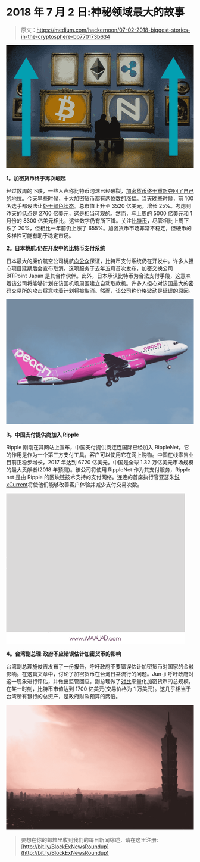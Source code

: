 # 2018 年 7 月 2 日:神秘领域最大的故事

> 原文：<https://medium.com/hackernoon/07-02-2018-biggest-stories-in-the-cryptosphere-bb770173b634>

![](img/2af1b347ef67b3cef6842b27d7982368.png)

**1。加密货币终于再次崛起**

经过数周的下跌，一些人声称比特币泡沫已经破裂，[加密货币终于重新夺回了自己的地位](https://www.coindesk.com/bitcoin-jumps-over-20-percent-as-crypto-markets-regain-poise/)。今天早些时候，十大加密货币都有两位数的涨幅。当天晚些时候，前 100 名选手都设法让[处于绿色状态](https://cointelegraph.com/news/crypto-market-rebound-btc-back-over-8k-top-100-coins-in-the-green)。总市值上升至 3520 亿美元，增长 25%。考虑到昨天的低点是 2760 亿美元，这是相当可观的。然而，与上周的 5000 亿美元和 1 月份的 8300 亿美元相比，这些数字仍有所下降。关注[比特币](http://www.independent.co.uk/life-style/gadgets-and-tech/news/bitcoin-price-live-updates-latest-value-exchange-rate-digital-cryptocurrency-futures-investment-a8196566.html)，尽管相比上周下跌了 20%，但相比一年前仍上涨了 655%。加密货币市场非常不稳定，但硬币的多样性可能有助于稳定市场。

**2。日本桃航:仍在开发中的比特币支付系统**

日本最大的廉价航空公司桃航[向公众](https://cointelegraph.com/news/japanese-airline-confirms-future-btc-payment-option-in-the-works)保证，比特币支付系统仍在开发中。许多人担心项目延期后会宣布取消。这项服务于去年五月首次发布，加密交换公司 BITPoint Japan 是其合作伙伴。此外，日本承认比特币为合法支付手段，这意味着该公司将能够计划在该国机场周围建立自动取款机。许多人担心对该国最大的密码交易所的攻击将意味着计划将被取消。然而，该公司称价格波动是延误的原因。

![](img/b146fbec841db8abc4f225befc9f395e.png)

**3。中国支付提供商加入 Ripple**

Ripple 刚刚在其网站上宣布，中国支付提供商连连国际已经加入 RippleNet。它的作用是作为一个第三方支付工具，客户可以使用它在网上购物。中国在线零售业目前正稳步增长，2017 年达到 6720 亿美元。中国是全球 1.32 万亿美元市场规模的最大贡献者(2018 年预测)。该公司将使用 RippleNet 作为其支付服务，Ripple net 是由 Ripple 的区块链技术支持的支付网络。连连的首席执行官亚瑟朱[说](https://www.coindesk.com/chinas-payment-firm-eyes-blockchain-for-overseas-transaction/?utm_content=buffer4bc37&utm_medium=social&utm_source=twitter.com&utm_campaign=buffer)[xCurrent](https://ripple.com/solutions/process-payments/)将使他们能够改善客户体验并减少支付交易次数。

![](img/8119239a61d1a29db180ee82dc45293a.png)

**4。台湾副总理:政府不应错误估计加密货币的影响**

台湾副总理施俊吉发布了一份报告，呼吁政府不要错误估计加密货币对国家的金融影响。在这篇文章中，讨论了加密货币在台湾日益流行的问题。Jun-ji 呼吁政府对这一现象进行评估，并做出监管回应。副总理做了[对比](https://www.ccn.com/govt-plan-safeguards-cryptocurrency-impact-taiwan-official/)来量化加密货币的总规模。在某一时刻，比特币市值达到 1700 亿美元(交易价格为 1 万美元)。这几乎相当于台湾所有银行的总资产，是政府财政预算的两倍。

![](img/f7e6cbdfc539e0e5321696ab9ba86a61.png)

> 要想在你的邮箱里收到我们的每日新闻综述，请在这里注册:[http://bit.ly/BlockExNewsRoundup](http://bit.ly/BlockExNewsRoundup)